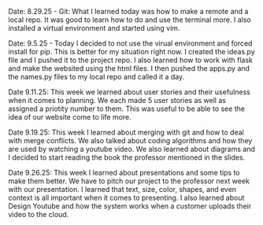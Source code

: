 Date: 8.29.25 - Git: What I learned today was how to make a remote and a local repo. It was good to learn how to do and use the terminal more. I also installed a virtual environment and started using vim.

Date: 9.5.25 - Today I decided to not use the virual environment and forced install for pip. This is better for my situation right now. I created the ideas.py file and I pushed it to the project repo. I also learned how to work with flask and make the websited using the html files. I then pushed the apps.py and the names.py files to my local repo and called it a day.

Date 9.11.25: This week we learned about user stories and their usefulness when it comes to planning. We each made 5 user stories as well as assigned a priotity number to them. This was useful to be able to see the idea of our website come to life more. 

Date 9.19.25: This week I learned about merging with git and how to deal with merge conflicts. We also talked about coding algorithms and how they are used by watching a youtube video. We also learned about diagrams and I decided to start reading the book the professor mentioned in the slides.

Date 9.26.25: This week I learned about presentations and some tips to make them better. We have to pitch our project to the professor next week with our presentation. I learned that text, size, color, shapes, and even context is all important when it comes to presenting. I also learned about Design Youtube and how the system works when a customer uploads their video to the cloud. 
